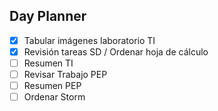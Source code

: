 ## Day Planner
- [x] Tabular imágenes laboratorio TI
- [x] Revisión tareas SD / Ordenar hoja de cálculo
- [ ] Resumen TI
- [ ] Revisar Trabajo PEP
- [ ] Resumen PEP
- [ ] Ordenar Storm